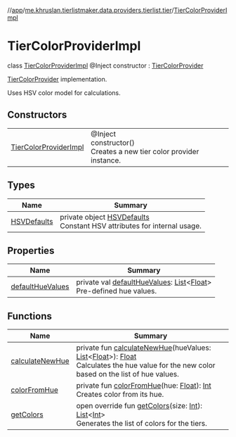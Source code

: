 //[app](../../../index.md)/[me.khruslan.tierlistmaker.data.providers.tierlist.tier](../index.md)/[TierColorProviderImpl](index.md)

# TierColorProviderImpl

class [TierColorProviderImpl](index.md) @Inject constructor : [TierColorProvider](../-tier-color-provider/index.md)

[TierColorProvider](../-tier-color-provider/index.md) implementation.

Uses HSV color model for calculations.

## Constructors

| | |
|---|---|
| [TierColorProviderImpl](-tier-color-provider-impl.md) | @Inject <br>constructor()<br>Creates a new tier color provider instance. |

## Types

| Name | Summary |
|---|---|
| [HSVDefaults](-h-s-v-defaults/index.md) | private object [HSVDefaults](-h-s-v-defaults/index.md)<br>Constant HSV attributes for internal usage. |

## Properties

| Name | Summary |
|---|---|
| [defaultHueValues](default-hue-values.md) | private val [defaultHueValues](default-hue-values.md): [List](https://kotlinlang.org/api/latest/jvm/stdlib/kotlin.collections/-list/index.html)&lt;[Float](https://kotlinlang.org/api/latest/jvm/stdlib/kotlin/-float/index.html)&gt;<br>Pre-defined hue values. |

## Functions

| Name | Summary |
|---|---|
| [calculateNewHue](calculate-new-hue.md) | private fun [calculateNewHue](calculate-new-hue.md)(hueValues: [List](https://kotlinlang.org/api/latest/jvm/stdlib/kotlin.collections/-list/index.html)&lt;[Float](https://kotlinlang.org/api/latest/jvm/stdlib/kotlin/-float/index.html)&gt;): [Float](https://kotlinlang.org/api/latest/jvm/stdlib/kotlin/-float/index.html)<br>Calculates the hue value for the new color based on the list of hue values. |
| [colorFromHue](color-from-hue.md) | private fun [colorFromHue](color-from-hue.md)(hue: [Float](https://kotlinlang.org/api/latest/jvm/stdlib/kotlin/-float/index.html)): [Int](https://kotlinlang.org/api/latest/jvm/stdlib/kotlin/-int/index.html)<br>Creates color from its hue. |
| [getColors](get-colors.md) | open override fun [getColors](get-colors.md)(size: [Int](https://kotlinlang.org/api/latest/jvm/stdlib/kotlin/-int/index.html)): [List](https://kotlinlang.org/api/latest/jvm/stdlib/kotlin.collections/-list/index.html)&lt;[Int](https://kotlinlang.org/api/latest/jvm/stdlib/kotlin/-int/index.html)&gt;<br>Generates the list of colors for the tiers. |
